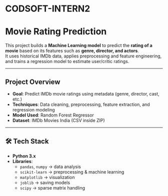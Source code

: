 # CODSOFT-INTERN2
#  Movie Rating Prediction

This project builds a **Machine Learning model** to predict the **rating of a movie** based on its features such as **genre, director, and actors**.  
It uses historical IMDb data, applies preprocessing and feature engineering, and trains a regression model to estimate user/critic ratings.

---

##  Project Overview
- **Goal**: Predict IMDb movie ratings using metadata (genre, director, cast, etc.)
- **Techniques**: Data cleaning, preprocessing, feature extraction, and regression modeling
- **Model Used**: Random Forest Regressor
- **Dataset**: IMDb Movies India (CSV inside ZIP)

---

## 🛠 Tech Stack
- **Python 3.x**
- **Libraries**:
  - `pandas`, `numpy` → data analysis
  - `scikit-learn` → preprocessing & machine learning
  - `matplotlib` → visualization
  - `joblib` → saving models
  - `scipy` → sparse matrix handling
